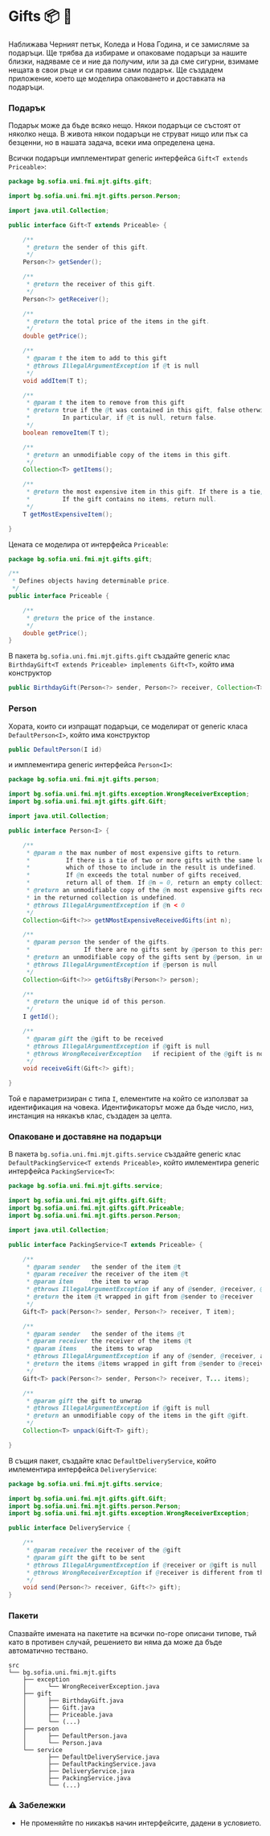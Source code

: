 # Gifts :package: :gift:

Наближава Черният петък, Коледа и Нова Година, и се замисляме за подаръци. Ще трябва да избираме и опаковаме подаръци за нашите близки, надяваме се и ние да получим, или за да сме сигурни, взимаме нещата в свои ръце и си правим сами подарък. Ще създадем приложение, което ще моделира опаковането и доставката на подаръци.

### Подарък

Подарък може да бъде всяко нещо. Някои подаръци се състоят от няколко неща. В живота някои подаръци не струват нищо или пък са безценни, но в нашата задача, всеки има определена цена.

Всички подаръци имплементират generic интерфейса `Gift<T extends Priceable>`:

```java
package bg.sofia.uni.fmi.mjt.gifts.gift;

import bg.sofia.uni.fmi.mjt.gifts.person.Person;

import java.util.Collection;

public interface Gift<T extends Priceable> {

    /**
     * @return the sender of this gift.
     */
    Person<?> getSender();

    /**
     * @return the receiver of this gift.
     */
    Person<?> getReceiver();

    /**
     * @return the total price of the items in the gift.
     */
    double getPrice();

    /**
     * @param t the item to add to this gift
     * @throws IllegalArgumentException if @t is null
     */
    void addItem(T t);

    /**
     * @param t the item to remove from this gift
     * @return true if the @t was contained in this gift, false otherwise.
     *         In particular, if @t is null, return false.
     */
    boolean removeItem(T t);

    /**
     * @return an unmodifiable copy of the items in this gift.
     */
    Collection<T> getItems();

    /**
     * @return the most expensive item in this gift. If there is a tie, return any of them.
     *         If the gift contains no items, return null.
     */
    T getMostExpensiveItem();

}
```

Цената се моделира от интерфейса `Priceable`:

```java
package bg.sofia.uni.fmi.mjt.gifts.gift;

/**
 * Defines objects having determinable price.
 */
public interface Priceable {

    /**
     * @return the price of the instance.
     */
    double getPrice();
}
```

В пакета `bg.sofia.uni.fmi.mjt.gifts.gift` създайте generic клас `BirthdayGift<T extends Priceable> implements Gift<T>`, който има конструктор

```java
public BirthdayGift(Person<?> sender, Person<?> receiver, Collection<T> items)
```

### Person

Хората, които си изпращат подаръци, се моделират от generic класа `DefaultPerson<I>`, който има конструктор

```java
public DefaultPerson(I id)
```

и имплементира generic интерфейса `Person<I>`:

```java
package bg.sofia.uni.fmi.mjt.gifts.person;

import bg.sofia.uni.fmi.mjt.gifts.exception.WrongReceiverException;
import bg.sofia.uni.fmi.mjt.gifts.gift.Gift;

import java.util.Collection;

public interface Person<I> {

    /**
     * @param n the max number of most expensive gifts to return.
     *          If there is a tie of two or more gifts with the same lowest price in the top @n,
     *          which of those to include in the result is undefined.
     *          If @n exceeds the total number of gifts received,
     *          return all of them. If @n = 0, return an empty collection.
     * @return an unmodifiable copy of the @n most expensive gifts received by this person. The order of the gifts
     * in the returned collection is undefined.
     * @throws IllegalArgumentException if @n < 0
     */
    Collection<Gift<?>> getNMostExpensiveReceivedGifts(int n);

    /**
     * @param person the sender of the gifts.
     *               If there are no gifts sent by @person to this person, return an empty collection.
     * @return an unmodifiable copy of the gifts sent by @person, in undefined order
     * @throws IllegalArgumentException if @person is null
     */
    Collection<Gift<?>> getGiftsBy(Person<?> person);

    /**
     * @return the unique id of this person.
     */
    I getId();

    /**
     * @param gift the @gift to be received
     * @throws IllegalArgumentException if @gift is null
     * @throws WrongReceiverException   if recipient of the @gift is not this person
     */
    void receiveGift(Gift<?> gift);

}
```

Той е параметризиран с типа `I`, елементите на който се използват за идентификация на човека. Идентификаторът може да бъде число, низ, инстанция на някакъв клас, създаден за целта.

### Опаковане и доставяне на подаръци

В пакета `bg.sofia.uni.fmi.mjt.gifts.service` създайте generic клас `DefaultPackingService<T extends Priceable>`, който имлементира generic интерфейса `PackingService<T>`:

```java
package bg.sofia.uni.fmi.mjt.gifts.service;

import bg.sofia.uni.fmi.mjt.gifts.gift.Gift;
import bg.sofia.uni.fmi.mjt.gifts.gift.Priceable;
import bg.sofia.uni.fmi.mjt.gifts.person.Person;

import java.util.Collection;

public interface PackingService<T extends Priceable> {

    /**
     * @param sender   the sender of the item @t
     * @param receiver the receiver of the item @t
     * @param item     the item to wrap
     * @throws IllegalArgumentException if any of @sender, @receiver, @item is null
     * @return the item @t wrapped in gift from @sender to @receiver
     */
    Gift<T> pack(Person<?> sender, Person<?> receiver, T item);

    /**
     * @param sender   the sender of the items @t
     * @param receiver the receiver of the items @t
     * @param items    the items to wrap
     * @throws IllegalArgumentException if any of @sender, @receiver, any item in @items is null
     * @return the items @items wrapped in gift from @sender to @receiver
     */
    Gift<T> pack(Person<?> sender, Person<?> receiver, T... items);

    /**
     * @param gift the gift to unwrap
     * @throws IllegalArgumentException if @gift is null
     * @return an unmodifiable copy of the items in the gift @gift.
     */
    Collection<T> unpack(Gift<T> gift);

}
```

В същия пакет, създайте клас `DefaultDeliveryService`, който имлементира интерфейса `DeliveryService`:

```java
package bg.sofia.uni.fmi.mjt.gifts.service;

import bg.sofia.uni.fmi.mjt.gifts.gift.Gift;
import bg.sofia.uni.fmi.mjt.gifts.person.Person;
import bg.sofia.uni.fmi.mjt.gifts.exception.WrongReceiverException;

public interface DeliveryService {

    /**
     * @param receiver the receiver of the @gift
     * @param gift the gift to be sent
     * @throws IllegalArgumentException if @receiver or @gift is null
     * @throws WrongReceiverException if @receiver is different from the receiver of the gift
     */
    void send(Person<?> receiver, Gift<?> gift);
}
```

### Пакети

Спазвайте имената на пакетите на всички по-горе описани типове, тъй като в противен случай, решението ви няма да може да бъде автоматично тествано.

```
src
└── bg.sofia.uni.fmi.mjt.gifts
    ├── exception
    │      └── WrongReceiverException.java
    ├── gift
    │      ├── BirthdayGift.java
    │      ├── Gift.java
    │      ├── Priceable.java
    │      └── (...)
    ├── person
    │      ├── DefaultPerson.java
    │      └── Person.java
    └── service
           ├── DefaultDeliveryService.java
           ├── DefaultPackingService.java
           ├── DeliveryService.java
           ├── PackingService.java
           └── (...)
```


### :warning: Забележки

- Не променяйте по никакъв начин интерфейсите, дадени в условието.